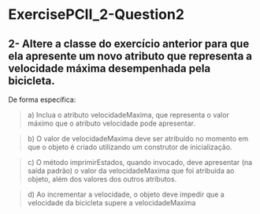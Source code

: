 # ExercisePCII_2-Question2
## 2- Altere a classe do exercício anterior para que ela apresente um novo atributo que representa a velocidade máxima desempenhada pela bicicleta. 
De forma específica:

>a) Inclua o atributo velocidadeMaxima, que representa o valor máximo que o atributo velocidade pode apresentar.

>b) O valor de velocidadeMaxima deve ser atribuído no momento em que o objeto é criado utilizando um construtor de inicialização.

>c) O método imprimirEstados, quando invocado, deve apresentar (na saída padrão) o valor da velocidadeMaxima que foi atribuída ao objeto, além dos valores dos outros atributos.

>d) Ao incrementar a velocidade, o objeto deve impedir que a velocidade da bicicleta supere a velocidadeMaxima
